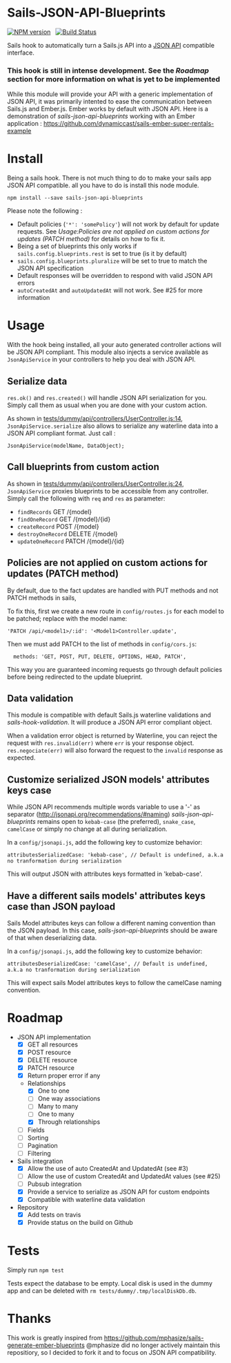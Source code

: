 # Sails-JSON-API-Blueprints

[![NPM version](https://badge.fury.io/js/sails-json-api-blueprints.svg)](http://badge.fury.io/js/sails-json-api-blueprints) &nbsp; [![Build Status](https://travis-ci.org/dynamiccast/sails-json-api-blueprints.svg?branch=master)](https://travis-ci.org/dynamiccast/sails-json-api-blueprints)

Sails hook to automatically turn a Sails.js API into a [JSON API](http://jsonapi.org/) compatible interface.

### This hook is still in intense development. See the *Roadmap* section for more information on what is yet to be implemented

While this module will provide your API with a generic implementation of JSON API, it was primarily intented to ease the communication between Sails.js and Ember.js. Ember works by default with JSON API. Here is a demonstration of *sails-json-api-blueprints* working with an Ember application : https://github.com/dynamiccast/sails-ember-super-rentals-example

# Install

Being a sails hook. There is not much thing to do to make your sails app JSON API compatible. all you have to do is install this node module.

````
npm install --save sails-json-api-blueprints
````

Please note the following :
- Default policies (`'*': 'somePolicy'`) will not work by default for update requests. See *Usage:Policies are not applied on custom actions for updates (PATCH method)* for details on how to fix it.
- Being a set of blueprints this only works if `sails.config.blueprints.rest` is set to true (is it by default)
- `sails.config.blueprints.pluralize` will be set to true to match the JSON API specification
- Default responses will be overridden to respond with valid JSON API errors
- `autoCreatedAt` and `autoUpdatedAt` will not work. See #25 for more information

# Usage

With the hook being installed, all your auto generated controller actions will be JSON API compliant.
This module also injects a service available as `JsonApiService` in your controllers to help you deal with JSON API.

## Serialize data

`res.ok()` and `res.created()` will handle JSON API serialization for you. Simply call them as usual when you are done with your custom action.

As shown in [tests/dummy/api/controllers/UserController.js:14](https://github.com/dynamiccast/sails-json-api-blueprints/blob/master/tests/dummy/api/controllers/UserController.js#L14), `JsonApiService.serialize` also allows to serialize any waterline data into a JSON API compliant format. Just call :

````
JsonApiService(modelName, DataObject);
````

## Call blueprints from custom action

As shown in [tests/dummy/api/controllers/UserController.js:24](https://github.com/dynamiccast/sails-json-api-blueprints/blob/master/tests/dummy/api/controllers/UserController.js#L24), `JsonApiService` proxies blueprints to be accessible from any controller. Simply call the following with `req` and `res` as parameter:

- `findRecords` GET /{model}
- `findOneRecord` GET /{model}/{id}
- `createRecord` POST /{model}
- `destroyOneRecord` DELETE /{model}
- `updateOneRecord` PATCH /{model}/{id}

## Policies are not applied on custom actions for updates (PATCH method)

By default, due to the fact updates are handled with PUT methods and not PATCH methods in sails,

To fix this, first we create a new route in `config/routes.js` for each model to be patched; replace <model1> with the model name:

````
'PATCH /api/<model1>/:id': '<Model1>Controller.update',
````

Then we must add PATCH to the list of methods in `config/cors.js`:

````
  methods: 'GET, POST, PUT, DELETE, OPTIONS, HEAD, PATCH',
````

This way you are guaranteed incoming requests go through default policies before being redirected to the update blueprint.

## Data validation

This module is compatible with default Sails.js waterline validations and *sails-hook-validation*. It will produce a JSON API error compliant object.

When a validation error object is returned by Waterline, you can reject the request with `res.invalid(err)` where `err` is your response object.
`res.negociate(err)` will also forward the request to the `invalid` response as expected.

## Customize serialized JSON models' attributes keys case

While JSON API recommends multiple words variable to use a '-' as separator (http://jsonapi.org/recommendations/#naming) *sails-json-api-blueprints* remains open to `kebab-case` (the preferred), `snake_case`, `camelCase` or simply no change at all during serialization.

In a `config/jsonapi.js`, add the following key to customize behavior:

````
attributesSerializedCase: 'kebab-case', // Default is undefined, a.k.a no tranformation during serialization
````

This will output JSON with attributes keys formatted in 'kebab-case'.

## Have a different sails models' attributes keys case than JSON payload

Sails Model attributes keys can follow a different naming convention than the JSON payload. In this case, *sails-json-api-blueprints* should be aware of that when deserializing data.

In a `config/jsonapi.js`, add the following key to customize behavior:

````
attributesDeserializedCase: 'camelCase', // Default is undefined, a.k.a no tranformation during serialization
````

This will expect sails Model attributes keys to follow the camelCase naming convention.

# Roadmap

- JSON API implementation
  - [X] GET all resources
  - [X] POST resource
  - [X] DELETE resource
  - [X] PATCH resource
  - [X] Return proper error if any
  - Relationships
    - [X] One to one
    - [ ] One way associations
    - [ ] Many to many
    - [ ] One to many
    - [X] Through relationships
  - [ ] Fields
  - [ ] Sorting
  - [ ] Pagination
  - [ ] Filtering
- Sails integration
  - [X] Allow the use of auto CreatedAt and UpdatedAt (see #3)
  - [ ] Allow the use of custom CreatedAt and UpdatedAt values (see #25)
  - [ ] Pubsub integration
  - [X] Provide a service to serialize as JSON API for custom endpoints
  - [X] Compatible with waterline data validation
- Repository
  - [X] Add tests on travis
  - [X] Provide status on the build on Github

# Tests

Simply run `npm test`

Tests expect the database to be empty. Local disk is used in the dummy app and can be deleted with `rm tests/dummy/.tmp/localDiskDb.db`.

# Thanks

This work is greatly inspired from https://github.com/mphasize/sails-generate-ember-blueprints
@mphasize did no longer actively maintain this repositiory, so I decided to fork it and to focus on JSON API compatibility.
